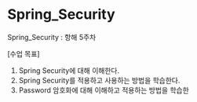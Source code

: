 # Spring_Security
Spring_Security   : 항해 5주차 



[수업 목표]

1. Spring Security에 대해 이해한다.
2. Spring Security를 적용하고 사용하는 방법을 학습한다.
3. Password 암호화에 대해 이해하고 적용하는 방법을 학습한
